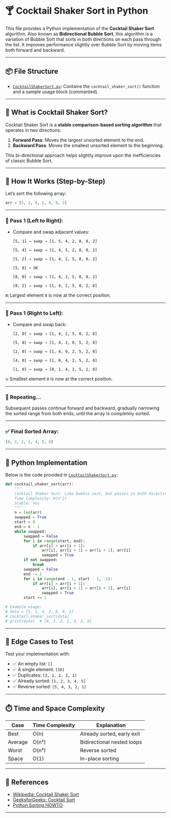 # 🍸 Cocktail Shaker Sort in Python

This file provides a Python implementation of the **Cocktail Shaker Sort** algorithm. Also known as **Bidirectional Bubble Sort**, this algorithm is a variation of Bubble Sort that sorts in both directions on each pass through the list. It improves performance slightly over Bubble Sort by moving items both forward and backward.

---

## 📦 File Structure

- [`CocktailShakerSort.py`](./CocktailShakerSort.py): Contains the `cocktail_shaker_sort()` function and a sample usage block (commented).

---

## 📌 What is Cocktail Shaker Sort?

Cocktail Shaker Sort is a **stable comparison-based sorting algorithm** that operates in two directions:

1. **Forward Pass**: Moves the largest unsorted element to the end.
2. **Backward Pass**: Moves the smallest unsorted element to the beginning.

This bi-directional approach helps slightly improve upon the inefficiencies of classic Bubble Sort.

---

## 🔧 How It Works (Step-by-Step)

Let’s sort the following array:

```python
arr = [5, 1, 4, 2, 8, 0, 2]
````

---

### 🔁 Pass 1 (Left to Right):

* Compare and swap adjacent values:

  `[5, 1] → swap → [1, 5, 4, 2, 8, 0, 2]`

  `[5, 4] → swap → [1, 4, 5, 2, 8, 0, 2]`

  `[5, 2] → swap → [1, 4, 2, 5, 8, 0, 2]`

  `[5, 8] → OK`

  `[8, 0] → swap → [1, 4, 2, 5, 0, 8, 2]`

  `[8, 2] → swap → [1, 4, 2, 5, 0, 2, 8]`

🔚 Largest element `8` is now at the correct position.

---

### 🔁 Pass 1 (Right to Left):

* Compare and swap back:

  `[2, 0] → swap → [1, 4, 2, 5, 0, 2, 8]`

  `[5, 0] → swap → [1, 4, 2, 0, 5, 2, 8]`

  `[2, 0] → swap → [1, 4, 0, 2, 5, 2, 8]`

  `[4, 0] → swap → [1, 0, 4, 2, 5, 2, 8]`

  `[1, 0] → swap → [0, 1, 4, 2, 5, 2, 8]`

🔝 Smallest element `0` is now at the correct position.

---

### 🔁 Repeating...

Subsequent passes continue forward and backward, gradually narrowing the sorted range from both ends, until the array is completely sorted.

---

### ✅ Final Sorted Array:

```python
[0, 1, 2, 2, 4, 5, 8]
```

---

## 🧪 Python Implementation

Below is the code provided in [`CocktailShakerSort.py`](./CocktailShakerSort.py):

```python
def cocktail_shaker_sort(arr):
    """
    Cocktail Shaker Sort: Like bubble sort, but passes in both directions.
    Time Complexity: O(n^2)
    Stable: Yes
    """
    n = len(arr)
    swapped = True
    start = 0
    end = n - 1
    while swapped:
        swapped = False
        for i in range(start, end):
            if arr[i] > arr[i + 1]:
                arr[i], arr[i + 1] = arr[i + 1], arr[i]
                swapped = True
        if not swapped:
            break
        swapped = False
        end -= 1
        for i in range(end - 1, start - 1, -1):
            if arr[i] > arr[i + 1]:
                arr[i], arr[i + 1] = arr[i + 1], arr[i]
                swapped = True
        start += 1

# Example usage:
# data = [5, 1, 4, 2, 8, 0, 2]
# cocktail_shaker_sort(data)
# print(data)  # [0, 1, 2, 2, 4, 5, 8]
```

---

## 🧪 Edge Cases to Test

Test your implementation with:

* ✅ An empty list: `[]`
* ✅ A single element: `[10]`
* ✅ Duplicates: `[3, 1, 2, 3, 1]`
* ✅ Already sorted: `[1, 2, 3, 4, 5]`
* ✅ Reverse sorted: `[5, 4, 3, 2, 1]`

---

## ⏱️ Time and Space Complexity

| Case    | Time Complexity | Explanation                |
| ------- | --------------- | -------------------------- |
| Best    | O(n)            | Already sorted, early exit |
| Average | O(n²)           | Bidirectional nested loops |
| Worst   | O(n²)           | Reverse sorted             |
| Space   | O(1)            | In-place sorting           |

---

## 📎 References

* [Wikipedia: Cocktail Shaker Sort](https://en.wikipedia.org/wiki/Cocktail_shaker_sort)
* [GeeksforGeeks: Cocktail Sort](https://www.geeksforgeeks.org/cocktail-sort/)
* [Python Sorting HOWTO](https://docs.python.org/3/howto/sorting.html)

---
